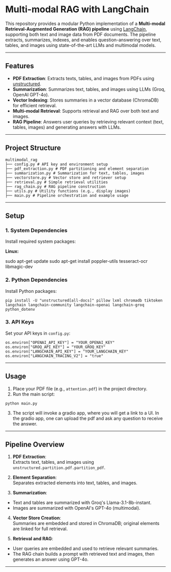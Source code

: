 # Multi-modal RAG with LangChain

This repository provides a modular Python implementation of a **Multi-modal Retrieval-Augmented Generation (RAG) pipeline** using [LangChain](https://github.com/langchain-ai/langchain), supporting both text and image data from PDF documents. The pipeline extracts, summarizes, indexes, and enables question-answering over text, tables, and images using state-of-the-art LLMs and multimodal models.

---

## Features

- **PDF Extraction**: Extracts texts, tables, and images from PDFs using [unstructured](https://github.com/Unstructured-IO/unstructured).
- **Summarization**: Summarizes text, tables, and images using LLMs (Groq, OpenAI GPT-4o).
- **Vector Indexing**: Stores summaries in a vector database (ChromaDB) for efficient retrieval.
- **Multi-modal Retrieval**: Supports retrieval and RAG over both text and images.
- **RAG Pipeline**: Answers user queries by retrieving relevant context (text, tables, images) and generating answers with LLMs.

---

## Project Structure

```
multimodal_rag
├── config.py # API key and environment setup
├── pdf_extraction.py # PDF partitioning and element separation
├── summarization.py # Summarization for text, tables, images
├── vectorstore.py # Vector store and retriever setup
├── retrieval.py # Simple retrieval utilities
├── rag_chain.py # RAG pipeline construction
├── utils.py # Utility functions (e.g., display images)
├── main.py # Pipeline orchestration and example usage
```

---

## Setup

### 1. System Dependencies

Install required system packages:

**Linux:**


sudo apt-get update
sudo apt-get install poppler-utils tesseract-ocr libmagic-dev


### 2. Python Dependencies

Install Python packages:
```
pip install -U "unstructured[all-docs]" pillow lxml chromadb tiktoken
langchain langchain-community langchain-openai langchain-groq python_dotenv
```

### 3. API Keys

Set your API keys in `config.py`:
```
os.environ["OPENAI_API_KEY"] = "YOUR_OPENAI_KEY"
os.environ["GROQ_API_KEY"] = "YOUR_GROQ_KEY"
os.environ["LANGCHAIN_API_KEY"] = "YOUR_LANGCHAIN_KEY"
os.environ["LANGCHAIN_TRACING_V2"] = "true"
```

---

## Usage

1. Place your PDF file (e.g., `attention.pdf`) in the project directory.
2. Run the main script:
```
python main.py
```
3. The script will invoke a gradio app, where you will get a link to a UI. In the gradio app, one can upload the pdf and ask any question to receive the answer.

---

## Pipeline Overview

1. **PDF Extraction**:  
Extracts text, tables, and images using `unstructured.partition.pdf.partition_pdf`.

2. **Element Separation**:  
Separates extracted elements into text, tables, and images.

3. **Summarization**:  
- Text and tables are summarized with Groq's Llama-3.1-8b-instant.
- Images are summarized with OpenAI's GPT-4o (multimodal).

4. **Vector Store Creation**:  
Summaries are embedded and stored in ChromaDB; original elements are linked for full retrieval.

5. **Retrieval and RAG**:  
- User queries are embedded and used to retrieve relevant summaries.
- The RAG chain builds a prompt with retrieved text and images, then generates an answer using GPT-4o.

---
